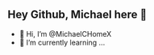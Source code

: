 ## Hey Github, Michael here 👋
- 👋 Hi, I’m @MichaelCHomeX
- 🌱 I’m currently learning ...

<!---
MichaelCHomeX/MichaelCHomeX is a ✨ special ✨ repository because its `README.md` (this file) appears on your GitHub profile.
You can click the Preview link to take a look at your changes.
--->
